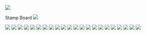 
![](https://i.ibb.co/0cn97Xf/ezgif-1-a1d837708f.gif) 

Stamp Board ![](https://images-wixmp-ed30a86b8c4ca887773594c2.wixmp.com/f/0eb4ab58-32b3-4271-a337-480a29953210/dczxsq0-17d36fb7-1f90-4d84-b228-23d7059075b7.png?token=eyJ0eXAiOiJKV1QiLCJhbGciOiJIUzI1NiJ9.eyJzdWIiOiJ1cm46YXBwOjdlMGQxODg5ODIyNjQzNzNhNWYwZDQxNWVhMGQyNmUwIiwiaXNzIjoidXJuOmFwcDo3ZTBkMTg4OTgyMjY0MzczYTVmMGQ0MTVlYTBkMjZlMCIsIm9iaiI6W1t7InBhdGgiOiJcL2ZcLzBlYjRhYjU4LTMyYjMtNDI3MS1hMzM3LTQ4MGEyOTk1MzIxMFwvZGN6eHNxMC0xN2QzNmZiNy0xZjkwLTRkODQtYjIyOC0yM2Q3MDU5MDc1YjcucG5nIn1dXSwiYXVkIjpbInVybjpzZXJ2aWNlOmZpbGUuZG93bmxvYWQiXX0.L1YLqZ-93Z0R3dnsexjdGh3Z10053BmMN96Z00AfdKU)

![](https://media.discordapp.net/attachments/1008304464266006570/1188992851963555930/image.png?ex=659c8ae2&is=658a15e2&hm=ab33e1319e828851b7ee37d1bc0bb8e98681105627e63491efdadb0865c46cf3&=&format=webp&quality=lossless&width=116&height=68) ![](https://images-wixmp-ed30a86b8c4ca887773594c2.wixmp.com/f/1ba22e2b-1ca4-4fe6-b923-b00648449509/dc8a796-168f5cb3-ba34-421e-b1a4-ca7daf59aa21.png?token=eyJ0eXAiOiJKV1QiLCJhbGciOiJIUzI1NiJ9.eyJzdWIiOiJ1cm46YXBwOjdlMGQxODg5ODIyNjQzNzNhNWYwZDQxNWVhMGQyNmUwIiwiaXNzIjoidXJuOmFwcDo3ZTBkMTg4OTgyMjY0MzczYTVmMGQ0MTVlYTBkMjZlMCIsIm9iaiI6W1t7InBhdGgiOiJcL2ZcLzFiYTIyZTJiLTFjYTQtNGZlNi1iOTIzLWIwMDY0ODQ0OTUwOVwvZGM4YTc5Ni0xNjhmNWNiMy1iYTM0LTQyMWUtYjFhNC1jYTdkYWY1OWFhMjEucG5nIn1dXSwiYXVkIjpbInVybjpzZXJ2aWNlOmZpbGUuZG93bmxvYWQiXX0._0LuU6dlTdxO3F_xUljFIAS41eK6xEjRtFDDoPDT7Zs) ![](https://images-wixmp-ed30a86b8c4ca887773594c2.wixmp.com/f/1ba22e2b-1ca4-4fe6-b923-b00648449509/dc8a7bc-7e394360-fa74-4c00-b94d-a69d464fb50f.png?token=eyJ0eXAiOiJKV1QiLCJhbGciOiJIUzI1NiJ9.eyJzdWIiOiJ1cm46YXBwOjdlMGQxODg5ODIyNjQzNzNhNWYwZDQxNWVhMGQyNmUwIiwiaXNzIjoidXJuOmFwcDo3ZTBkMTg4OTgyMjY0MzczYTVmMGQ0MTVlYTBkMjZlMCIsIm9iaiI6W1t7InBhdGgiOiJcL2ZcLzFiYTIyZTJiLTFjYTQtNGZlNi1iOTIzLWIwMDY0ODQ0OTUwOVwvZGM4YTdiYy03ZTM5NDM2MC1mYTc0LTRjMDAtYjk0ZC1hNjlkNDY0ZmI1MGYucG5nIn1dXSwiYXVkIjpbInVybjpzZXJ2aWNlOmZpbGUuZG93bmxvYWQiXX0.zzKomXIGwrPrpMxPuSAWg1rbCC_hkz8zlJf7-yGV6oA) ![](https://external-media.spacehey.net/media/sPdszViJJUji9Kpj8OFKxirG9eRRJv1bcJMUAjTZNWlY=/https://media.discordapp.net/attachments/1021157422435418215/1133295252980121651/image.png?width=128&height=68) ![](https://external-media.spacehey.net/media/sZDJgjgwWW1DZKc-BpeM6POCZeEdL2TTC43Ny8zySvIY=/https://cdn.discordapp.com/attachments/1119146784086831116/1137243175489110087/image.png?ex=653355bd&is=6520e0bd&hm=7728787ecae915732c9db967ce79e0fe0a80a7122e8062c8bfbbd7d045f395e4&) ![](https://external-media.spacehey.net/media/s1ZWZFwt26ySDjihAPkEsvKXCNc9gdFohh-Gwi4Q6bQM=/https://images-ext-1.discordapp.net/external/4aMgqmhEfACBZsQtUuVmLv9iVjpExL543c9FWPWoAOA/%3Ftoken%3DeyJ0eXAiOiJKV1QiLCJhbGciOiJIUzI1NiJ9.eyJzdWIiOiJ1cm46YXBwOjdlMGQxODg5ODIyNjQzNzNhNWYwZDQxNWVhMGQyNmUwIiwiaXNzIjoidXJuOmFwcDo3ZTBkMTg4OTgyMjY0MzczYTVmMGQ0MTVlYTBkMjZlMCIsIm9iaiI6W1t7ImhlaWdodCI6Ijw9NTYiLCJwYXRoIjoiXC9mXC8zODc2YzJmNC04NzAzLTQ0MzQtYmRhYS01YzdkMWY1ZmViMTdcL2RjaXYzOWEtOGVjZWNjYTktZGIzOC00NjEwLTgzZGEtNzJlMmQ2ZmU5NDcwLnBuZyIsIndpZHRoIjoiPD05OSJ9XV0sImF1ZCI6WyJ1cm46c2VydmljZTppbWFnZS5vcGVyYXRpb25zIl19.4q-yovYmZw6HB2hN1iiZd1K0DlhsOHafhDicBzK9EWA/https/images-wixmp-ed30a86b8c4ca887773594c2.wixmp.com/f/3876c2f4-8703-4434-bdaa-5c7d1f5feb17/dciv39a-8ececca9-db38-4610-83da-72e2d6fe9470.png/v1/fill/w_99%2Ch_56/cry_of_fear_stamp__f2u__by_tuzzarts_dciv39a-fullview.png?width=118&height=67) ![](https://external-media.spacehey.net/media/scBonGyWTbvkduxRHuI3dZvLuvXBh9oQZHZSaThi1EKU=/https://cdn.discordapp.com/attachments/1119146784086831116/1137247923390906459/paul__petscop_stamp__f2u_by_cytord_dc43ra3-fullview.png?ex=65335a29&is=6520e529&hm=4f88fdc09075535f9eba48f2ed2febde09fa24a42d96d35aa0038ec83d932a4d&) ![](https://external-media.spacehey.net/media/szRL7F0NuMUOONN5lqw9El1pxlpOZzB7zCBzPqYk0u6Q=/https://media.discordapp.net/attachments/1119146784086831116/1137296878480924732/image.png?ex=653cc241&is=652a4d41&hm=90b0eb5e1276299e9e34351639904133955e11b1df2731288a8ec5322c84f6ff&=&width=128&height=68) ![](https://external-media.spacehey.net/media/sY473rFNs9I0ON4orUAqwaNc-mE9JOHpLf9IoDq6YD_E=/https://media.discordapp.net/attachments/1119146784086831116/1137276886792278046/image.png?ex=653cafa3&is=652a3aa3&hm=4533e5300a5d0f6054e8e8f378599412cb311a9784de4f77ffe252a5809b7db4&=&width=128&height=68) ![](https://external-media.spacehey.net/media/sr4zt-8xgFQ9p45rUenffGOR9Yw-QFxv0_69zL2KVwfA=/https://media.discordapp.net/attachments/1119146784086831116/1137245139274846218/image.png?width=128&height=68) ![](https://external-media.spacehey.net/media/sXYgkRe4PL6NygVNfN1hmKRo3SKJfSNpFalHAP1frkk8=/https://media.discordapp.net/attachments/1119146784086831116/1137287256919527466/image.png?width=128&height=68) ![](https://external-media.spacehey.net/media/sQnLuA-l-SAeO3M_2sQyeSokVbZrfty1jwP4ZuQkpcXY=/https://images-ext-1.discordapp.net/external/r_nGGpSqoop2yatkiKHVh2l4jJqd1BWfrnuowi7yCSE/%3Fwidth%3D118%26height%3D67/https/external-media.spacehey.net/media/sNj4af3xQS31uVjC_cUqSLxgKZ7N4UUKqCN-LiKoJ75g%3D/https%3A/images-ext-2.discordapp.net/external/4ovEobfsoqORMxdMiVT3md3IbTadzaJUU-i6zQ2Dgsg/%253Ftoken%253DeyJ0eXAiOiJKV1QiLCJhbGciOiJIUzI1NiJ9.eyJzdWIiOiJ1cm46YXBwOjdlMGQxODg5ODIyNjQzNzNhNWYwZDQxNWVhMGQyNmUwIiwiaXNzIjoidXJuOmFwcDo3ZTBkMTg4OTgyMjY0MzczYTVmMGQ0MTVlYTBkMjZlMCIsIm9iaiI6W1t7InBhdGgiOiJcL2ZcLzA0NWY5MTZjLTQ3YjItNDRmMi1hYzhkLWU0YzhiNDM2YzVlZVwvZGN3Yjh1My01ZjljMmEzNy02N2MxLTRiODAtOTkwNy02Mjc3M2Q0ZjJiN2QuZ2lmIn1dXSwiYXVkIjpbInVybjpzZXJ2aWNlOmZpbGUuZG93bmxvYWQiXX0.1Azrkbl_rBnkM-gnqbWsKUmHIjOhj985ieLNDRClpUE/https/images-wixmp-ed30a86b8c4ca887773594c2.wixmp.com/f/045f916c-47b2-44f2-ac8d-e4c8b436c5ee/dcwb8u3-5f9c2a37-67c1-4b80-9907-62773d4f2b7d.gif?width=118&height=67) ![](https://external-media.spacehey.net/media/sLjefe9nf-Fq6yiU-Hn6PXp6UX29VMz_0TWJWFHCjMDw=/https://media.discordapp.net/attachments/1119146784086831116/1133312913046781982/image.png?ex=65377e66&is=65250966&hm=065cb74284d309beb13c06dec0037b4a9e1d236776b03d893d3e24b10253cc69&=&width=128&height=68) ![](https://external-media.spacehey.net/media/sL8_MdZw_WDLiL77DfWP1QJ8JRQuC2JcNoR3S72Fck3k=/https://media.discordapp.net/attachments/1119146784086831116/1133309141927080069/image.png?ex=65377ae3&is=652505e3&hm=02165b08a7699b64d774a5cb9bc0b940613a1bcfe51fb8bd17a659cb921e874c&=&width=128&height=68) ![](https://external-media.spacehey.net/media/sy_LXAsMhvdehu6Mp2eIouJ3H8a3c7hLQpdQn3WuStdU=/https://cdn.discordapp.com/attachments/1119146784086831116/1133307307573395487/image.png?ex=6537792d&is=6525042d&hm=519da7b737a914e03c165081a94a661a63f6808f3f7a4df2a75e954b484bb57b&) ![](https://external-media.spacehey.net/media/sHHhfCXZVhJa2bkhe9MayTMEByk5STvgfyQv51o9GtOY=/https://media.discordapp.net/attachments/1119146784086831116/1133308180991070281/image.png?ex=653779fe&is=652504fe&hm=28c7f3a34a2c4e2df4228423614aa2e59b5553000cdf27432318c1211aa23462&=&width=128&height=69) ![](https://external-media.spacehey.net/media/sucoI9dcqM-PgJjiYxXBKOM2Czei16dw1XXiCSC6Vs1s=/https://images-ext-2.discordapp.net/external/WRXhN4K4VY2hJIGB6qMEgXUD2tYqgz06Y9b0bHUVtOo/%3Ftoken%3DeyJ0eXAiOiJKV1QiLCJhbGciOiJIUzI1NiJ9.eyJzdWIiOiJ1cm46YXBwOjdlMGQxODg5ODIyNjQzNzNhNWYwZDQxNWVhMGQyNmUwIiwiaXNzIjoidXJuOmFwcDo3ZTBkMTg4OTgyMjY0MzczYTVmMGQ0MTVlYTBkMjZlMCIsIm9iaiI6W1t7InBhdGgiOiJcL2ZcLzkyY2ExYThkLWMyYWYtNDM1Ni04NDZhLTdhODY3ZmNjZDYxNlwvZDU3MXN6Zi00NWNiYzM3Yi1kYWMwLTQ3ZjktOWYxMi04NDYwMTMzNmE5ZGUuZ2lmIn1dXSwiYXVkIjpbInVybjpzZXJ2aWNlOmZpbGUuZG93bmxvYWQiXX0.w8rdau_ikOHPiP5MM1QrHywFmKfbaj4phkZVnuj77AI/https/images-wixmp-ed30a86b8c4ca887773594c2.wixmp.com/f/92ca1a8d-c2af-4356-846a-7a867fccd616/d571szf-45cbc37b-dac0-47f9-9f12-84601336a9de.gif?width=118&height=67) ![](https://images-wixmp-ed30a86b8c4ca887773594c2.wixmp.com/f/8fb9deb7-ab39-4f68-87e2-c82dbfb023da/d13yh7z-9980c897-aa7b-4b3c-919e-278f3f1be9d5.png/v1/fill/w_99,h_56/pro_yaoi_stamp_by_foxxie_chan_d13yh7z-fullview.png?token=eyJ0eXAiOiJKV1QiLCJhbGciOiJIUzI1NiJ9.eyJzdWIiOiJ1cm46YXBwOjdlMGQxODg5ODIyNjQzNzNhNWYwZDQxNWVhMGQyNmUwIiwiaXNzIjoidXJuOmFwcDo3ZTBkMTg4OTgyMjY0MzczYTVmMGQ0MTVlYTBkMjZlMCIsIm9iaiI6W1t7ImhlaWdodCI6Ijw9NTYiLCJwYXRoIjoiXC9mXC84ZmI5ZGViNy1hYjM5LTRmNjgtODdlMi1jODJkYmZiMDIzZGFcL2QxM3loN3otOTk4MGM4OTctYWE3Yi00YjNjLTkxOWUtMjc4ZjNmMWJlOWQ1LnBuZyIsIndpZHRoIjoiPD05OSJ9XV0sImF1ZCI6WyJ1cm46c2VydmljZTppbWFnZS5vcGVyYXRpb25zIl19.-2F3Ggr8A4QgNBblc15xY1ChOnUTGoWfrOqKCc--ot0) ![](https://files.catbox.moe/kokeev.png) ![](https://files.catbox.moe/qc9o7u.png) ![](https://files.catbox.moe/hh491g.png) ![](https://images-wixmp-ed30a86b8c4ca887773594c2.wixmp.com/f/6829f262-b8ee-400f-887d-79c5632a8f49/dc13xxp-abc04e5a-846a-4f97-bcf0-f8e14340f860.png?token=eyJ0eXAiOiJKV1QiLCJhbGciOiJIUzI1NiJ9.eyJzdWIiOiJ1cm46YXBwOjdlMGQxODg5ODIyNjQzNzNhNWYwZDQxNWVhMGQyNmUwIiwiaXNzIjoidXJuOmFwcDo3ZTBkMTg4OTgyMjY0MzczYTVmMGQ0MTVlYTBkMjZlMCIsIm9iaiI6W1t7InBhdGgiOiJcL2ZcLzY4MjlmMjYyLWI4ZWUtNDAwZi04ODdkLTc5YzU2MzJhOGY0OVwvZGMxM3h4cC1hYmMwNGU1YS04NDZhLTRmOTctYmNmMC1mOGUxNDM0MGY4NjAucG5nIn1dXSwiYXVkIjpbInVybjpzZXJ2aWNlOmZpbGUuZG93bmxvYWQiXX0.-zzj5SIolV0hjEFT1dqLcirEzBAEHudsXjlU-fvhrX4) ![]()


